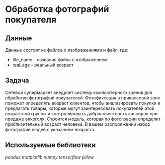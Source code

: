 # Обработка фотографий покупателя


## Данные

Данные состоят из файлов с изображениями и файл, где:
- file_name - названия файла с изображением
- real_age - реальный возраст



## Задача

Сетевой супермаркет внедряет систему компьютерного зрения для обработки фотографий покупателей. Фотофиксация в прикассовой зоне поможет определять возраст клиентов, чтобы анализировать покупки и предлагать товары, которые могут заинтересовать покупателей этой возрастной группы и контролировать добросовестность кассиров при продаже алкоголя. Строится модель, которая по фотографии определит приблизительный возраст человека. В вашем распоряжении набор фотографий людей с указанием возраста.

## Используемые библиотеки
*pandas* *matplotlib* *numpy* *tensorflow* *pillow*
